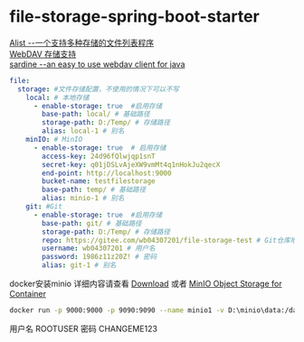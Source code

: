 # file-storage-spring-boot-starter

[Alist --一个支持多种存储的文件列表程序](https://alist.nn.ci)  
[WebDAV 存储支持](https://alist.nn.ci/zh/guide/webdav.html#webdav-%E5%AD%98%E5%82%A8%E6%94%AF%E6%8C%81)  
[sardine --an easy to use webdav client for java](https://github.com/lookfirst/sardine)

```yaml
file:
  storage: #文件存储配置，不使用的情况下可以不写
    local: # 本地存储
      - enable-storage: true  #启用存储
        base-path: local/ # 基础路径
        storage-path: D:/Temp/ # 存储路径
        alias: local-1 # 别名
    minIO: # MinIO
      - enable-storage: true  # 启用存储
        access-key: 24d96fQlwjqp1snT
        secret-key: q01jDSLvAjeXW9vmMt4q1nHokJu2qecX
        end-point: http://localhost:9000
        bucket-name: testfilestorage
        base-path: temp/ # 基础路径
        alias: minio-1 # 别名
    git: #Git
      - enable-storage: true  #启用存储
        base-path: git/ # 基础路径
        storage-path: D:/Temp/ # 存储路径
        repo: https://gitee.com/wb04307201/file-storage-test # Git仓库地址
        username: wb04307201 # 用户名
        password: 1986z11z20Z! # 密码
        alias: git-1 # 别名
```

docker安装minio 详细内容请查看 [Download](https://min.io/download#/docker) 或者 [MinIO Object Storage for Container](https://min.io/docs/minio/container/index.html)
```bash
docker run -p 9000:9000 -p 9090:9090 --name minio1 -v D:\minio\data:/data -e "MINIO_ROOT_USER=ROOTUSER" -e "MINIO_ROOT_PASSWORD=CHANGEME123" quay.io/minio/minio server /data --console-address ":9090"
```
用户名 ROOTUSER 密码 CHANGEME123